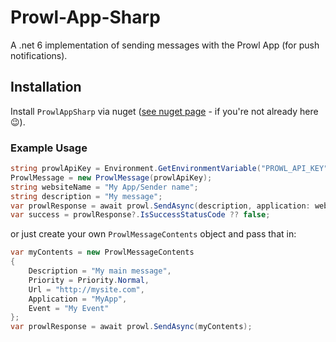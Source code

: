 # Prowl-App-Sharp
A .net 6 implementation of sending messages with the Prowl App (for push notifications).

## Installation

Install `ProwlAppSharp` via nuget ([see nuget page](https://www.nuget.org/packages/ProwlAppSharp) - if you're not already here 😉).

### Example Usage

```c#
string prowlApiKey = Environment.GetEnvironmentVariable("PROWL_API_KEY") ?? throw new ArgumentNullException(nameof(prowlApiKey));
ProwlMessage = new ProwlMessage(prowlApiKey);
string websiteName = "My App/Sender name";
string description = "My message";
var prowlResponse = await prowl.SendAsync(description, application: websiteName);
var success = prowlResponse?.IsSuccessStatusCode ?? false;
```

or just create your own `ProwlMessageContents` object and pass that in:

```c#
var myContents = new ProwlMessageContents
{
    Description = "My main message",
    Priority = Priority.Normal,
    Url = "http://mysite.com",
    Application = "MyApp",
    Event = "My Event"
};
var prowlResponse = await prowl.SendAsync(myContents);
```